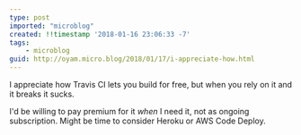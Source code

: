 ```yaml
---
type: post
imported: "microblog"
created: !!timestamp '2018-01-16 23:06:33 -7'
tags:
    - microblog
guid: http://oyam.micro.blog/2018/01/17/i-appreciate-how.html
---
```

I appreciate how Travis CI lets you build for free, but when you rely on it and it breaks it sucks.

I'd be willing to pay premium for it *when* I need it, not as ongoing subscription. Might be time to consider Heroku or AWS Code Deploy.
